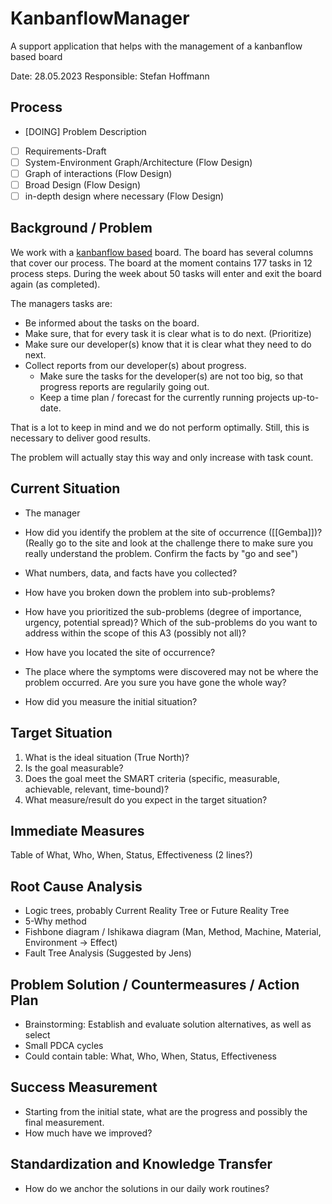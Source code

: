 # KanbanflowManager
A support application that helps with the management of a kanbanflow based board

Date: 28.05.2023
Responsible: Stefan Hoffmann

## Process

- [DOING] Problem Description
- [ ] Requirements-Draft
- [ ] System-Environment Graph/Architecture (Flow Design)
- [ ] Graph of interactions (Flow Design)
- [ ] Broad Design (Flow Design)
- [ ] in-depth design where necessary (Flow Design)

## Background / Problem

We work with a [kanbanflow based](https://kanbanflow.com) board. The board has several columns that cover our process.
The board at the moment contains 177 tasks in 12 process steps.
During the week about 50 tasks will enter and exit the board again (as completed). 

The managers tasks are:
- Be informed about the tasks on the board.
- Make sure, that for every task it is clear what is to do next. (Prioritize)
- Make sure our developer(s) know that it is clear what they need to do next.
- Collect reports from our developer(s) about progress.
  - Make sure the tasks for the developer(s) are not too big, so that progress reports are regularily going out.
  - Keep a time plan / forecast for the currently running projects up-to-date.

That is a lot to keep in mind and we do not perform optimally. Still, this is necessary to deliver good results.

The problem will actually stay this way and only increase with task count.

## Current Situation

- The manager

- How did you identify the problem at the site of occurrence ([[Gemba]])? (Really go to the site and look at the challenge there to make sure you really understand the problem. Confirm the facts by "go and see")
- What numbers, data, and facts have you collected?
- How have you broken down the problem into sub-problems?
- How have you prioritized the sub-problems (degree of importance, urgency, potential spread)? Which of the sub-problems do you want to address within the scope of this A3 (possibly not all)?
- How have you located the site of occurrence?
- The place where the symptoms were discovered may not be where the problem occurred. Are you sure you have gone the whole way?
- How did you measure the initial situation?

## Target Situation

1. What is the ideal situation (True North)? 
2. Is the goal measurable?
3. Does the goal meet the SMART criteria (specific, measurable, achievable, relevant, time-bound)?
4. What measure/result do you expect in the target situation?

## Immediate Measures

Table of What, Who, When, Status, Effectiveness (2 lines?)

## Root Cause Analysis

- Logic trees, probably Current Reality Tree or Future Reality Tree
- 5-Why method
- Fishbone diagram / Ishikawa diagram (Man, Method, Machine, Material, Environment -> Effect)
- Fault Tree Analysis (Suggested by Jens)
	  
## Problem Solution / Countermeasures / Action Plan

- Brainstorming: Establish and evaluate solution alternatives, as well as select
- Small PDCA cycles
- Could contain table: What, Who, When, Status, Effectiveness

## Success Measurement

- Starting from the initial state, what are the progress and possibly the final measurement.
- How much have we improved?

## Standardization and Knowledge Transfer

- How do we anchor the solutions in our daily work routines?
